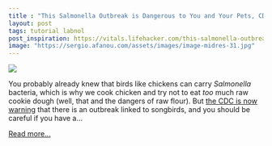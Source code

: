 ```yaml
---
title : "This Salmonella Outbreak is Dangerous to You and Your Pets, CDC Says"
layout: post
tags: tutorial labnol
post_inspiration: https://vitals.lifehacker.com/this-salmonella-outbreak-is-dangerous-to-you-and-your-p-1846608972
image: "https://sergio.afanou.com/assets/images/image-midres-31.jpg"
---
```


<img src="https://i.kinja-img.com/gawker-media/image/upload/s--a7TABCvU--/c_fit,fl_progressive,q_80,w_636/h7ogfe6f1medpft8zbm3.jpg" /><p>You probably already knew that birds like chickens can carry <em>Salmonella</em> bacteria, which is why we cook chicken and try not to eat <em>too</em> much raw cookie dough (well, that and the dangers of raw flour). But <a href="https://www.cdc.gov/salmonella/typhimurium-04-21/index.html" target="_blank" rel="noopener noreferrer">the CDC is now warning</a> that there is an outbreak linked to songbirds, and you should be careful if you have a…</p><p><a href="https://vitals.lifehacker.com/this-salmonella-outbreak-is-dangerous-to-you-and-your-p-1846608972">Read more...</a></p>